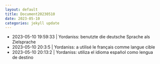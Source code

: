 ```yaml
---
layout: default
title: Document20230510
date: 2023-05-10
categories: jekyll update
---
```

- 2023-05-10 19:59:33 | Yordaniss: benutzte die deutsche Sprache als Zielsprache 
- 2023-05-10 20:3:5 | Yordaniss: a utilisé le français comme langue cible 
- 2023-05-10 20:13:2 | Yordaniss: utiliza el idioma español como lengua de destino 
